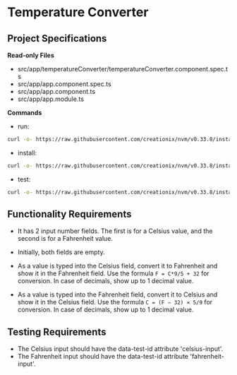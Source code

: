 # Temperature Converter

## Project Specifications

**Read-only Files**
- src/app/temperatureConverter/temperatureConverter.component.spec.ts
- src/app/app.component.spec.ts
- src/app/app.component.ts
- src/app/app.module.ts

**Commands**
- run: 
```bash
curl -o- https://raw.githubusercontent.com/creationix/nvm/v0.33.8/install.sh | bash && export NVM_DIR=$HOME/.nvm && . $NVM_DIR/nvm.sh && nvm install 10.13 && nvm use 10.13 && npm start
```
- install: 
```bash
curl -o- https://raw.githubusercontent.com/creationix/nvm/v0.33.8/install.sh | bash && export NVM_DIR=$HOME/.nvm && . $NVM_DIR/nvm.sh && nvm install 10.13 && nvm use 10.13 && npm install
```
- test: 
```bash
curl -o- https://raw.githubusercontent.com/creationix/nvm/v0.33.8/install.sh | bash && export NVM_DIR=$HOME/.nvm && . $NVM_DIR/nvm.sh && nvm install 10.13 && nvm use 10.13 && npm test
```

## Functionality Requirements

- It has 2 input number fields. The first is for a Celsius value, and the second is for a Fahrenheit value.

- Initially, both fields are empty.

- As a value is typed into the Celsius field, convert it to Fahrenheit and show it in the Fahrenheit field. Use the formula `F = C*9/5 + 32` for conversion. In case of decimals, show up to 1 decimal value.

- As a value is typed into the Fahrenheit field, convert it to Celsius and show it in the Celsius field. Use the formula `C = (F − 32) × 5/9` for conversion. In case of decimals, show up to 1 decimal value.

## Testing Requirements

- The Celsius input should have the data-test-id attribute 'celsius-input'.
- The Fahrenheit input should have the data-test-id attribute 'fahrenheit-input'.

